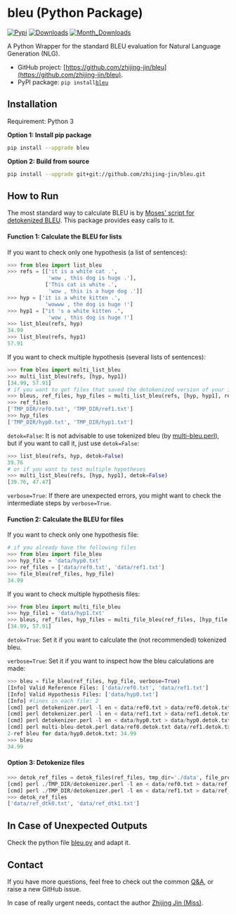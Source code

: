# bleu (Python Package)
[![Pypi](https://img.shields.io/pypi/v/bleu.svg)](https://pypi.org/project/bleu)
[![Downloads](https://pepy.tech/badge/bleu)](https://pepy.tech/project/bleu)
[![Month_Downloads](https://pepy.tech/badge/bleu/month)](https://pepy.tech/project/bleu/month)

A Python Wrapper for the standard BLEU evaluation for Natural Language Generation (NLG). 
- GitHub project: [https://github.com/zhijing-jin/bleu](https://github.com/zhijing-jin/bleu).
- PyPI package: `pip install`[`bleu`](https://pypi.org/project/bleu/) 

## Installation
Requirement: Python 3

**Option 1: Install pip package**
```bash
pip install --upgrade bleu
```
**Option 2: Build from source**
```bash
pip install --upgrade git+git://github.com/zhijing-jin/bleu.git
```
## How to Run
The most standard way to calculate BLEU is by [Moses' script for detokenized BLEU](https://raw.githubusercontent.com/moses-smt/mosesdecoder/master/scripts/generic/multi-bleu-detok.perl). This package provides easy calls to it. 
#### Function 1: Calculate the BLEU for lists
If you want to check only one hypothesis (a list of sentences):
```python
>>> from bleu import list_bleu
>>> refs = [['it is a white cat .',
             'wow , this dog is huge .'],
            ['This cat is white .',
             'wow , this is a huge dog .']]
>>> hyp = ['it is a white kitten .',
            'wowww , the dog is huge !']
>>> hyp1 = ["it 's a white kitten .",
             'wow , this dog is huge !']
>>> list_bleu(refs, hyp)
34.99
>>> list_bleu(refs, hyp1)
57.91
```
If you want to check multiple hypothesis (several lists of sentences):
```python
>>> from bleu import multi_list_bleu
>>> multi_list_bleu(refs, [hyp, hyp1])
[34.99, 57.91]
# if you want to get files that saved the detokenized version of your input lists
>>> bleus, ref_files, hyp_files = multi_list_bleu(refs, [hyp, hyp1], return_files=True)
>>> ref_files
['TMP_DIR/ref0.txt', 'TMP_DIR/ref1.txt']
>>> hyp_files
['TMP_DIR/hyp0.txt', 'TMP_DIR/hyp1.txt']
```
`detok=False`: It is not advisable to use tokenized bleu (by [multi-bleu.perl](https://raw.githubusercontent.com/moses-smt/mosesdecoder/master/scripts/generic/multi-bleu.perl)), but if you want to call it, just use `detok=False`:
```python
>>> list_bleu(refs, hyp, detok=False)
39.76
# or if you want to test multiple hypotheses
>>> multi_list_bleu(refs, [hyp, hyp1], detok=False)
[39.76, 47.47]
```  
`verbose=True`: If there are unexpected errors, you might want to check the intermediate steps by `verbose=True`. 
 
#### Function 2: Calculate the BLEU for files
If you want to check only one hypothesis file:
```python
# if you already have the following files
>>> from bleu import file_bleu
>>> hyp_file = 'data/hyp0.txt'
>>> ref_files = ['data/ref0.txt', 'data/ref1.txt']
>>> file_bleu(ref_files, hyp_file)
34.99
```
If you want to check multiple hypothesis files:
```python
>>> from bleu import multi_file_bleu
>>> hyp_file1 = 'data/hyp1.txt'
>>> bleus, ref_files, hyp_files = multi_file_bleu(ref_files, [hyp_file, hyp_file1])
[34.99, 57.91]
```
`detok=True`: Set it if you want to calculate the (not recommended) tokenized bleu.

`verbose=True`: Set it if you want to inspect how the bleu calculations are made:
```python
>>> bleu = file_bleu(ref_files, hyp_file, verbose=True)
[Info] Valid Reference Files: ['data/ref0.txt', 'data/ref1.txt']
[Info] Valid Hypothesis Files: ['data/hyp0.txt']
[Info] #lines in each file: 2
[cmd] perl detokenizer.perl -l en < data/ref0.txt > data/ref0.detok.txt 2>/dev/null
[cmd] perl detokenizer.perl -l en < data/ref1.txt > data/ref1.detok.txt 2>/dev/null
[cmd] perl detokenizer.perl -l en < data/hyp0.txt > data/hyp0.detok.txt 2>/dev/null
[cmd] perl multi-bleu-detok.perl data/ref0.detok.txt data/ref1.detok.txt < data/hyp0.detok.txt
2-ref bleu for data/hyp0.detok.txt: 34.99
>>> bleu
34.99
```
#### Option 3: Detokenize files
```python
>>> detok_ref_files = detok_files(ref_files, tmp_dir='./data', file_prefix='ref_dtk', verbose=True)
[cmd] perl ./TMP_DIR/detokenizer.perl -l en < data/ref0.txt > data/ref_dtk0.txt 2>/dev/null
[cmd] perl ./TMP_DIR/detokenizer.perl -l en < data/ref1.txt > data/ref_dtk1.txt 2>/dev/null
>>> detok_ref_files
['data/ref_dtk0.txt', 'data/ref_dtk1.txt']
```
## In Case of Unexpected Outputs
Check the python file [bleu.py](bleu.py) and adapt it.

## Contact
If you have more questions, feel free to check out the common [Q&A](https://github.com/zhijing-jin/bleu/issues?utf8=%E2%9C%93&q=is%3Aissue), or raise a new GitHub issue.

In case of really urgent needs, contact the author [Zhijing Jin (Miss)](mailto:zhijing.jin@connect.hku.hk).
